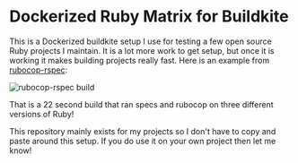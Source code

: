 # Dockerized Ruby Matrix for Buildkite

This is a Dockerized buildkite setup I use for testing a few open source Ruby projects I maintain. It is a lot more work to get setup, but once it is working it makes building projects really fast. Here is an example from [rubocop-rspec](https://github.com/backus/rubocop-rspec):

![rubocop-rspec build][rubocop-rspec-screenshot]

That is a 22 second build that ran specs and rubocop on three different versions of Ruby!

This repository mainly exists for my projects so I don't have to copy and paste around this setup. If you do use it on your own project then let me know!

[rubocop-rspec-screenshot]: https://camo.githubusercontent.com/1bfbb45edcc7b966cf714b7de85948a4e9ed27ee/687474703a2f2f692e696d6775722e636f6d2f413359765a58782e706e67

